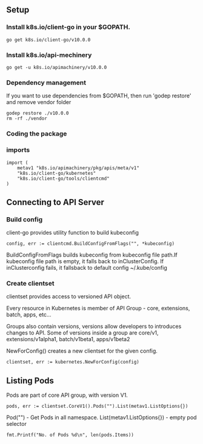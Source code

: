 
## Setup

### Install k8s.io/client-go in your $GOPATH. 
```
go get k8s.io/client-go/v10.0.0
```

### Install k8s.io/api-mechinery
```
go get -u k8s.io/apimachinery/v10.0.0
```

### Dependency management
If you want to use dependencies from $GOPATH, then run 'godep restore' and remove vendor folder 
```
godep restore ./v10.0.0
rm -rf ./vendor
```


### Coding the package

### imports
```
import (
	metav1 "k8s.io/apimachinery/pkg/apis/meta/v1"
	"k8s.io/client-go/kubernetes"
	"k8s.io/client-go/tools/clientcmd"
)
```

## Connecting to API Server

### Build config
client-go provides utility function to build kubeconfig
```
config, err := clientcmd.BuildConfigFromFlags("", *kubeconfig)
```
BuildConfigFromFlags builds kubeconfig from kubeconfig file path.If kubeconfig file path is empty, it falls back to inClusterConfig. If inClusterconfig fails, it fallsback to default config ~/.kube/config 

### Create clientset
clientset provides access to versioned API object.

Every resource in Kubernetes is member of API Group - core, extensions, batch, apps, etc...

Groups also contain versions, versions allow developers to introduces changes to API. Some of versions inside a group are core/v1, extensions/v1alpha1, batch/v1beta1, apps/v1beta2

NewForConfig() creates a new clientset for the given config.
```
clientset, err := kubernetes.NewForConfig(config)
```

## Listing Pods
Pods are part of core API group, with version V1. 
```
pods, err := clientset.CoreV1().Pods("").List(metav1.ListOptions{})
```
Pod("") - Get Pods in all namespace.
List(metav1.ListOptions{}) - empty pod selector

```
fmt.Printf("No. of Pods %d\n", len(pods.Items))
```


